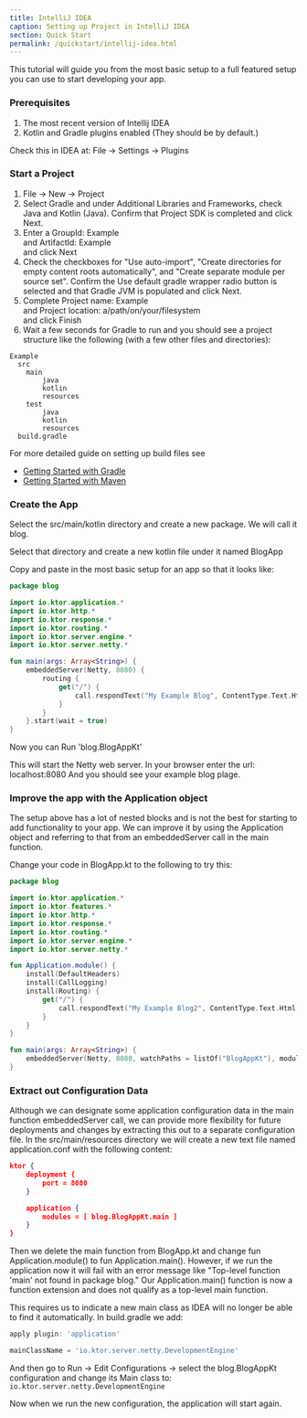 ```yaml
---
title: IntelliJ IDEA 
caption: Setting up Project in IntelliJ IDEA
section: Quick Start
permalink: /quickstart/intellij-idea.html
---
```


This tutorial will guide you from the most basic setup to a full featured setup you can use to start developing your app.

### Prerequisites

1.  The most recent version of Intellij IDEA
2.  Kotlin and Gradle plugins enabled (They should be by default.)

Check this in IDEA at:  File -> Settings -> Plugins

### Start a Project

1.  File -> New -> Project
2.  Select Gradle and under Additional Libraries and Frameworks, check Java and Kotlin (Java).  Confirm that Project SDK is completed and click Next.
3.  Enter a GroupId: Example  
and ArtifactId: Example  
and click Next
4.  Check the checkboxes for "Use auto-import", "Create directories for empty content roots automatically", and "Create separate module per source set".  Confirm the Use default gradle wrapper radio button is selected and that Gradle JVM is populated and click Next.
5.  Complete Project name: Example  
and Project location: a/path/on/your/filesystem   
and click Finish
6.  Wait a few seconds for Gradle to run and you should see a project structure like the following (with a few other files and directories):

```
Example 
  src
    main
        java
        kotlin
        resources
    test
        java
        kotlin
        resources
  build.gradle
```

For more detailed guide on setting up build files see

* [Getting Started with Gradle](gradle)
* [Getting Started with Maven](maven)

### Create the App

Select the src/main/kotlin directory and create a new package.  We will call it blog.

Select that directory and create a new kotlin file under it named BlogApp

Copy and paste in the most basic setup for an app so that it looks like:

```kotlin
package blog

import io.ktor.application.*
import io.ktor.http.*
import io.ktor.response.*
import io.ktor.routing.*
import io.ktor.server.engine.*
import io.ktor.server.netty.*

fun main(args: Array<String>) {
    embeddedServer(Netty, 8080) {
        routing {
            get("/") {
                call.respondText("My Example Blog", ContentType.Text.Html)
            }
        }
    }.start(wait = true)
}
```

Now you can Run 'blog.BlogAppKt'  

This will start the Netty web server.
In your browser enter the url:  localhost:8080
And you should see your example blog plage.

### Improve the app with the Application object

The setup above has a lot of nested blocks and is not the best for starting to 
add functionality to your app.  We can improve it by using the Application object 
and referring to that from an embeddedServer call in the main function.  

Change your code in BlogApp.kt to the following to try this:

```kotlin
package blog

import io.ktor.application.*
import io.ktor.features.*
import io.ktor.http.*
import io.ktor.response.*
import io.ktor.routing.*
import io.ktor.server.engine.*
import io.ktor.server.netty.*

fun Application.module() {
    install(DefaultHeaders)
    install(CallLogging)
    install(Routing) {
        get("/") {
            call.respondText("My Example Blog2", ContentType.Text.Html)
        }
    }
}

fun main(args: Array<String>) {
    embeddedServer(Netty, 8080, watchPaths = listOf("BlogAppKt"), module = Application::module).start()
}
```

### Extract out Configuration Data

Although we can designate some application configuration data in the main function embeddedServer call, we can provide more flexibility for future deployments and changes by extracting this out to a separate configuration file.  In the src/main/resources directory we will create a new text file named application.conf with the following content:

```json
ktor {
    deployment {
        port = 8080
    }

    application {
        modules = [ blog.BlogAppKt.main ]
    }
}
```

Then we delete the main function from BlogApp.kt and change fun Application.module() to fun Application.main().  However, if we run the application now it will fail with an error message like "Top-level function 'main' not found in package blog."  Our Application.main() function is now a function extension and does not qualify as a top-level main function.   

This requires us to indicate a new main class as IDEA will no longer be able to find it automatically.  In build.gradle we add:

```groovy
apply plugin: 'application'

mainClassName = 'io.ktor.server.netty.DevelopmentEngine'
```

And then go to Run -> Edit Configurations -> select the blog.BlogAppKt configuration and change its Main class to:
`io.ktor.server.netty.DevelopmentEngine`

Now when we run the new configuration, the application will start again.

